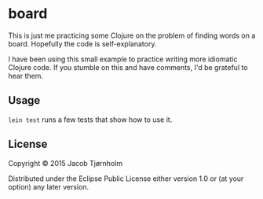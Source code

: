 # board

This is just me practicing some Clojure on the problem of finding words on a board. Hopefully the code is self-explanatory. 

I have been using this small example to practice writing more idiomatic Clojure code. If you stumble on this and have comments, I'd be grateful to hear them. 

## Usage

`lein test` runs a few tests that show how to use it. 

## License

Copyright © 2015 Jacob Tjørnholm

Distributed under the Eclipse Public License either version 1.0 or (at
your option) any later version.
